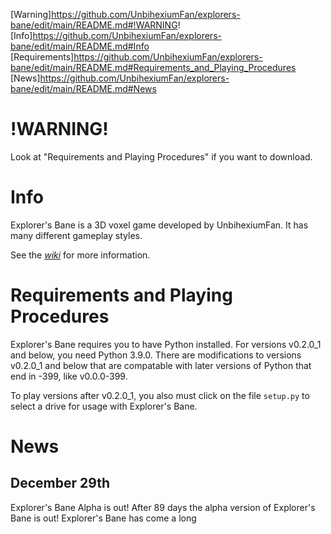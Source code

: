 [Warning]https://github.com/UnbihexiumFan/explorers-bane/edit/main/README.md#!WARNING!
[Info]https://github.com/UnbihexiumFan/explorers-bane/edit/main/README.md#Info
[Requirements]https://github.com/UnbihexiumFan/explorers-bane/edit/main/README.md#Requirements_and_Playing_Procedures
[News]https://github.com/UnbihexiumFan/explorers-bane/edit/main/README.md#News

# !WARNING!

Look at "Requirements and Playing Procedures" if you want to download.

# Info

Explorer's Bane is a 3D voxel game developed by UnbihexiumFan. It has many different gameplay styles.

See the [_wiki_](https://github.com/UnbihexiumFan/explorers-bane/wiki) for more information.

# Requirements and Playing Procedures

Explorer's Bane requires you to have Python installed. For versions v0.2.0_1 and below, you need Python 3.9.0. There are modifications to versions v0.2.0_1 and below that are compatable with later versions of Python that end in -399, like v0.0.0-399.

To play versions after v0.2.0_1, you also must click on the file `setup.py` to select a drive for usage with Explorer's Bane.

# News

## December 29th

Explorer's Bane Alpha is out! After 89 days the alpha version of Explorer's Bane is out! Explorer's Bane has come a long
